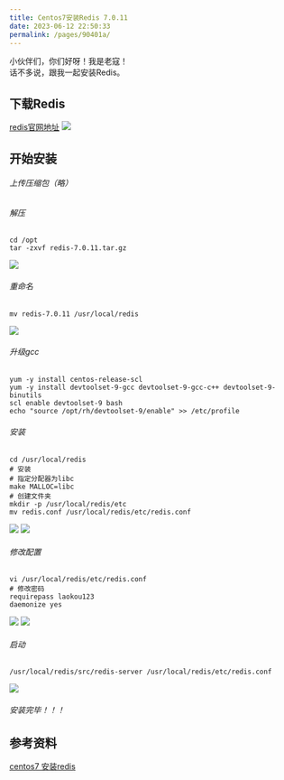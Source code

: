 ```yaml
---
title: Centos7安装Redis 7.0.11
date: 2023-06-12 22:50:33
permalink: /pages/90401a/
---
```


小伙伴们，你们好呀！我是老寇！    
话不多说，跟我一起安装Redis。

## 下载Redis
<a target="_blank" href="https://redis.io/download">redis官网地址</a>
<img src="/img/2/img.png"/>

## 开始安装
###### 上传压缩包（略）
###### 解压
```shell
cd /opt
tar -zxvf redis-7.0.11.tar.gz
```
<img src="/img/2/img_1.png"/>

###### 重命名
```shell
mv redis-7.0.11 /usr/local/redis
```
<img src="/img/2/img_2.png"/>

###### 升级gcc
```shell
yum -y install centos-release-scl
yum -y install devtoolset-9-gcc devtoolset-9-gcc-c++ devtoolset-9-binutils
scl enable devtoolset-9 bash
echo "source /opt/rh/devtoolset-9/enable" >> /etc/profile
```

###### 安装
```shell
cd /usr/local/redis
# 安装
# 指定分配器为libc
make MALLOC=libc
# 创建文件夹
mkdir -p /usr/local/redis/etc
mv redis.conf /usr/local/redis/etc/redis.conf
```
<img src="/img/2/img_3.png"/>

<img src="/img/2/img_4.png"/>

###### 修改配置
```shell
vi /usr/local/redis/etc/redis.conf
# 修改密码
requirepass laokou123
daemonize yes
```
<img src="/img/2/img_5.png"/>  

<img src="/img/2/img_6.png"/>  

###### 启动
```shell
/usr/local/redis/src/redis-server /usr/local/redis/etc/redis.conf
```
<img src="/img/2/img_7.png"/>

###### 安装完毕！！！

## 参考资料
[centos7 安装redis](https://kcloud.blog.csdn.net/article/details/82589349)